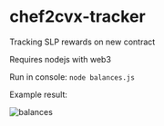 # chef2cvx-tracker
Tracking SLP rewards on new contract

Requires nodejs with web3

Run in console: `node balances.js`

Example result:

![balances](https://imgur.com/0BPM46q.png)
